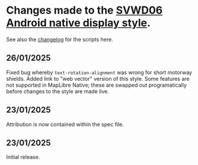 # Changes made to the [SVWD06 Android native display style](https://github.com/SomeoneElseOSM/SomeoneElse-vector-web-display/blob/main/resources/README_svwd06.md).  
See also the [changelog](https://github.com/SomeoneElseOSM/SomeoneElse-vector-web-display/blob/main/changelog.md) for the scripts here.

## 26/01/2025
Fixed bug whereby `text-rotation-alignment` was wrong for short motorway shields.
Added link to "web vector" version of this style.  Some features are not supported in MapLibre Native; these are swapped out programatically before changes to the style are made live.

## 23/01/2025
Attribution is now contained within the spec file.

## 23/01/2025
Initial release.

